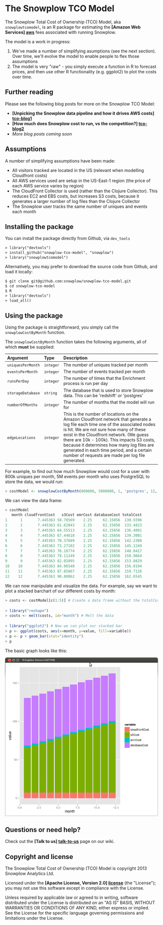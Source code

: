 # The Snowplow TCO Model 

The Snowplow Total Cost of Ownership (TCO) Model, aka `snowplowtcomodel`, is an R package for estimating the **[Amazon Web Services] [aws]** fees associated with running Snowplow.

The model is a work in progress: 

1. We've made a number of simplifying asumptions (see the next section). Over time, we'll evolve the model to enable people to flex those assumptions
2. The model is very "raw" - you simply execute a function in R to forecast prices, and then use other R functionality (e.g. ggplot2) to plot the costs over time.

## Further reading

Please see the following blog posts for more on the Snowplow TCO Model:

* **[Unpicking the Snowplow data pipeline and how it drives AWS costs] [tco-blog1]**
* **[How much does Snowplow cost to run, vs the competition?] [tco-blog2]**
* _More blog posts coming soon_

## Assumptions

A number of simplifying assumptions have been made:

* All visitors tracked are located in the US (relevant when modelling Cloudfront costs)
* All AWS services used are setup in the US-East-1 region (the price of each AWS service varies by region)
* The CloudFront Collector is used (rather than the Clojure Collector). This reduces EC2 and EBS costs, but increases S3 costs, because it generates a larger number of log files than the Clojure Collector
* The Snowplow user tracks the same number of uniques and events each month

## Installing the package

You can install the package directly from Github, via `dev_tools`

	> library("devtools")
	> install_github("snowplow-tco-model", "snowplow")
	> library("snowplowtcomodel")

Alternatively, you may prefer to download the source code from Github, and load it locally:

	$ git clone git@github.com:snowplow/snowplow-tco-model.git
	$ cd snowplow-tco-model
	$ R
	> library("devtools")
	> load_all()


## Using the package

Using the package is straightforward, you simply call the `snowplowCostByMonth` function. 

The `snowplowCostByMonth` function takes the following arguments, all of which **must** be supplied:

| Argument          | Type      | Description                                      |
|:------------------|:----------|:-------------------------------------------------|
| `uniquesPerMonth` | `integer` | The number of uniques tracked per month          |
| `eventsPerMonth`  | `integer` | The number of events tracked per month           |
| `runsPerDay`      | `integer` | The number of times that the Enrichment process is run per day |
| `storageDatabase` | `string`  | The database that is used to store Snowplow data. This can be 'redshift' or 'postgres' |
| `numberOfMonths`  | `integer` | The number of months that the model will run for |
| `edgeLocations`   | `integer` | This is the number of locations on the Amazon Cloudfront network that generate a log file each time one of the associated nodes is hit. We are not sure how many of these exist in the Cloudfront network. (We guess there are 10k - 100k). This impacts S3 costs, because it determines how many log files are generated in each time period, and a certain number of requests are made per log file generated. |

For example, to find out how much Snowplow would cost for a user with 800k uniques per month, 5M events per month who uses PostgreSQL to store the data, we would run:

```r
> costModel <- snowplowCostByMonth(800000, 5000000, 1, 'postgres', 12, 10000)
```

We can view the data frame:

```r
> costModel
   month cloudfrontCost   s3Cost emrCost databaseCost totalCost
1      1       7.445363 58.70569    2.25     62.15856  130.5596
2      2       7.445363 61.62843    2.25     62.15856  133.4823
3      3       7.445363 64.55513    2.25     62.15856  136.4091
4      4       7.445363 67.44618    2.25     62.15856  139.3001
5      5       7.445363 70.37689    2.25     62.15856  142.2308
6      6       7.445363 73.27102    2.25     62.15856  145.1249
7      7       7.445363 76.18774    2.25     62.15856  148.0417
8      8       7.445363 79.11249    2.25     62.15856  150.9664
9      9       7.445363 82.02895    2.25     62.15856  153.8829
10    10       7.445363 84.96548    2.25     62.15856  156.8194
11    11       7.445363 87.85867    2.25     62.15856  159.7126
12    12       7.445363 90.80062    2.25     62.15856  162.6545
```

We can now manipulate and visualize the data. For example, say we want to plot a stacked barchart of our different costs by month:

```r	
> costs <- costModel[c(1:5)] # Create a data frame without the totalCost field

> library("reshape")
> costs <- melt(costs, id="month") # Melt the data

> library("ggplot2") # Now we can plot our stacked bar
> p <- ggplot(costs, aes(x=month, y=value, fill=variable))
> p <- p + geom_bar(stat="identity")
> p
```

The basic graph looks like this:

![Example graph](example-visualization.png)

## Questions or need help?

Check out the **[Talk to us] [talk-to-us]** page on our wiki.

## Copyright and license

The Snowplow Total Cost of Ownership (TCO) Model is
copyright 2013 Snowplow Analytics Ltd.

Licensed under the **[Apache License, Version 2.0] [license]** (the "License");
you may not use this software except in compliance with the License.

Unless required by applicable law or agreed to in writing, software
distributed under the License is distributed on an "AS IS" BASIS,
WITHOUT WARRANTIES OR CONDITIONS OF ANY KIND, either express or implied.
See the License for the specific language governing permissions and
limitations under the License.

[aws]: http://aws.amazon.com/

[tco-blog1]: http://snowplowanalytics.com/blog/2013/07/09/understanding-how-different-parts-of-the-Snowplow-data-pipeline-drive-AWS-costs/
[tco-blog2]: http://snowplowanalytics.com/blog/2013/09/27/how-much-does-snowplow-cost-to-run/

[talk-to-us]: https://github.com/snowplow/snowplow/wiki/Talk-to-us
[license]: http://www.apache.org/licenses/LICENSE-2.0
